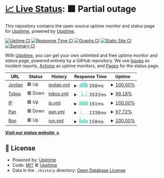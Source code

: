# [📈 Live Status](https://status.joylian.com): <!--live status--> **🟧 Partial outage**

This repository contains the open-source uptime monitor and status page for [Upptime](https://upptime.js.org), powered by [Upptime](https://github.com/upptime/upptime).

[![Uptime CI](https://github.com/OutcastVeron/upptime/workflows/Uptime%20CI/badge.svg)](https://github.com/OutcastVeron/upptime/actions?query=workflow%3A%22Uptime+CI%22)
[![Response Time CI](https://github.com/OutcastVeron/upptime/workflows/Response%20Time%20CI/badge.svg)](https://github.com/OutcastVeron/upptime/actions?query=workflow%3A%22Response+Time+CI%22)
[![Graphs CI](https://github.com/OutcastVeron/upptime/workflows/Graphs%20CI/badge.svg)](https://github.com/OutcastVeron/upptime/actions?query=workflow%3A%22Graphs+CI%22)
[![Static Site CI](https://github.com/OutcastVeron/upptime/workflows/Static%20Site%20CI/badge.svg)](https://github.com/OutcastVeron/upptime/actions?query=workflow%3A%22Static+Site+CI%22)
[![Summary CI](https://github.com/OutcastVeron/upptime/workflows/Summary%20CI/badge.svg)](https://github.com/OutcastVeron/upptime/actions?query=workflow%3A%22Summary+CI%22)

With [Upptime](https://upptime.js.org), you can get your own unlimited and free uptime monitor and status page, powered entirely by a GitHub repository. We use [Issues](https://github.com/upptime/upptime/issues) as incident reports, [Actions](https://github.com/OutcastVeron/upptime/actions) as uptime monitors, and [Pages](https://status.joylian.com) for the status page.

<!--start: status pages-->
<!-- This summary is generated by Upptime (https://github.com/upptime/upptime) -->
<!-- Do not edit this manually, your changes will be overwritten -->
<!-- prettier-ignore -->
| URL | Status | History | Response Time | Uptime |
| --- | ------ | ------- | ------------- | ------ |
| <img alt="" src="https://icons.duckduckgo.com/ip3/www.joylian.com.ico" height="13"> [Joylian](https://www.joylian.com) | 🟩 Up | [joylian.yml](https://github.com/outcastveron/upptime/commits/HEAD/history/joylian.yml) | <details><summary><img alt="Response time graph" src="./graphs/joylian/response-time-week.png" height="20"> 268ms</summary><br><a href="https://status.joylian.com/history/joylian"><img alt="Response time 196" src="https://img.shields.io/endpoint?url=https%3A%2F%2Fraw.githubusercontent.com%2Foutcastveron%2Fupptime%2FHEAD%2Fapi%2Fjoylian%2Fresponse-time.json"></a><br><a href="https://status.joylian.com/history/joylian"><img alt="24-hour response time 257" src="https://img.shields.io/endpoint?url=https%3A%2F%2Fraw.githubusercontent.com%2Foutcastveron%2Fupptime%2FHEAD%2Fapi%2Fjoylian%2Fresponse-time-day.json"></a><br><a href="https://status.joylian.com/history/joylian"><img alt="7-day response time 268" src="https://img.shields.io/endpoint?url=https%3A%2F%2Fraw.githubusercontent.com%2Foutcastveron%2Fupptime%2FHEAD%2Fapi%2Fjoylian%2Fresponse-time-week.json"></a><br><a href="https://status.joylian.com/history/joylian"><img alt="30-day response time 254" src="https://img.shields.io/endpoint?url=https%3A%2F%2Fraw.githubusercontent.com%2Foutcastveron%2Fupptime%2FHEAD%2Fapi%2Fjoylian%2Fresponse-time-month.json"></a><br><a href="https://status.joylian.com/history/joylian"><img alt="1-year response time 205" src="https://img.shields.io/endpoint?url=https%3A%2F%2Fraw.githubusercontent.com%2Foutcastveron%2Fupptime%2FHEAD%2Fapi%2Fjoylian%2Fresponse-time-year.json"></a></details> | <details><summary><a href="https://status.joylian.com/history/joylian">100.00%</a></summary><a href="https://status.joylian.com/history/joylian"><img alt="All-time uptime 99.97%" src="https://img.shields.io/endpoint?url=https%3A%2F%2Fraw.githubusercontent.com%2Foutcastveron%2Fupptime%2FHEAD%2Fapi%2Fjoylian%2Fuptime.json"></a><br><a href="https://status.joylian.com/history/joylian"><img alt="24-hour uptime 100.00%" src="https://img.shields.io/endpoint?url=https%3A%2F%2Fraw.githubusercontent.com%2Foutcastveron%2Fupptime%2FHEAD%2Fapi%2Fjoylian%2Fuptime-day.json"></a><br><a href="https://status.joylian.com/history/joylian"><img alt="7-day uptime 100.00%" src="https://img.shields.io/endpoint?url=https%3A%2F%2Fraw.githubusercontent.com%2Foutcastveron%2Fupptime%2FHEAD%2Fapi%2Fjoylian%2Fuptime-week.json"></a><br><a href="https://status.joylian.com/history/joylian"><img alt="30-day uptime 100.00%" src="https://img.shields.io/endpoint?url=https%3A%2F%2Fraw.githubusercontent.com%2Foutcastveron%2Fupptime%2FHEAD%2Fapi%2Fjoylian%2Fuptime-month.json"></a><br><a href="https://status.joylian.com/history/joylian"><img alt="1-year uptime 99.97%" src="https://img.shields.io/endpoint?url=https%3A%2F%2Fraw.githubusercontent.com%2Foutcastveron%2Fupptime%2FHEAD%2Fapi%2Fjoylian%2Fuptime-year.json"></a></details>
| <img alt="" src="https://icons.duckduckgo.com/ip3/v.joylian.com.ico" height="13"> [Tvbox](https://v.joylian.com) | 🟥 Down | [tvbox.yml](https://github.com/outcastveron/upptime/commits/HEAD/history/tvbox.yml) | <details><summary><img alt="Response time graph" src="./graphs/tvbox/response-time-week.png" height="20"> 3532ms</summary><br><a href="https://status.joylian.com/history/tvbox"><img alt="Response time 1811" src="https://img.shields.io/endpoint?url=https%3A%2F%2Fraw.githubusercontent.com%2Foutcastveron%2Fupptime%2FHEAD%2Fapi%2Ftvbox%2Fresponse-time.json"></a><br><a href="https://status.joylian.com/history/tvbox"><img alt="24-hour response time 5308" src="https://img.shields.io/endpoint?url=https%3A%2F%2Fraw.githubusercontent.com%2Foutcastveron%2Fupptime%2FHEAD%2Fapi%2Ftvbox%2Fresponse-time-day.json"></a><br><a href="https://status.joylian.com/history/tvbox"><img alt="7-day response time 3532" src="https://img.shields.io/endpoint?url=https%3A%2F%2Fraw.githubusercontent.com%2Foutcastveron%2Fupptime%2FHEAD%2Fapi%2Ftvbox%2Fresponse-time-week.json"></a><br><a href="https://status.joylian.com/history/tvbox"><img alt="30-day response time 2074" src="https://img.shields.io/endpoint?url=https%3A%2F%2Fraw.githubusercontent.com%2Foutcastveron%2Fupptime%2FHEAD%2Fapi%2Ftvbox%2Fresponse-time-month.json"></a><br><a href="https://status.joylian.com/history/tvbox"><img alt="1-year response time 1811" src="https://img.shields.io/endpoint?url=https%3A%2F%2Fraw.githubusercontent.com%2Foutcastveron%2Fupptime%2FHEAD%2Fapi%2Ftvbox%2Fresponse-time-year.json"></a></details> | <details><summary><a href="https://status.joylian.com/history/tvbox">99.18%</a></summary><a href="https://status.joylian.com/history/tvbox"><img alt="All-time uptime 99.53%" src="https://img.shields.io/endpoint?url=https%3A%2F%2Fraw.githubusercontent.com%2Foutcastveron%2Fupptime%2FHEAD%2Fapi%2Ftvbox%2Fuptime.json"></a><br><a href="https://status.joylian.com/history/tvbox"><img alt="24-hour uptime 97.60%" src="https://img.shields.io/endpoint?url=https%3A%2F%2Fraw.githubusercontent.com%2Foutcastveron%2Fupptime%2FHEAD%2Fapi%2Ftvbox%2Fuptime-day.json"></a><br><a href="https://status.joylian.com/history/tvbox"><img alt="7-day uptime 99.18%" src="https://img.shields.io/endpoint?url=https%3A%2F%2Fraw.githubusercontent.com%2Foutcastveron%2Fupptime%2FHEAD%2Fapi%2Ftvbox%2Fuptime-week.json"></a><br><a href="https://status.joylian.com/history/tvbox"><img alt="30-day uptime 99.42%" src="https://img.shields.io/endpoint?url=https%3A%2F%2Fraw.githubusercontent.com%2Foutcastveron%2Fupptime%2FHEAD%2Fapi%2Ftvbox%2Fuptime-month.json"></a><br><a href="https://status.joylian.com/history/tvbox"><img alt="1-year uptime 99.53%" src="https://img.shields.io/endpoint?url=https%3A%2F%2Fraw.githubusercontent.com%2Foutcastveron%2Fupptime%2FHEAD%2Fapi%2Ftvbox%2Fuptime-year.json"></a></details>
| <img alt="" src="https://icons.duckduckgo.com/ip3/ip.joylian.com.ico" height="13"> [IP](https://ip.joylian.com) | 🟩 Up | [ip.yml](https://github.com/outcastveron/upptime/commits/HEAD/history/ip.yml) | <details><summary><img alt="Response time graph" src="./graphs/ip/response-time-week.png" height="20"> 161ms</summary><br><a href="https://status.joylian.com/history/ip"><img alt="Response time 149" src="https://img.shields.io/endpoint?url=https%3A%2F%2Fraw.githubusercontent.com%2Foutcastveron%2Fupptime%2FHEAD%2Fapi%2Fip%2Fresponse-time.json"></a><br><a href="https://status.joylian.com/history/ip"><img alt="24-hour response time 208" src="https://img.shields.io/endpoint?url=https%3A%2F%2Fraw.githubusercontent.com%2Foutcastveron%2Fupptime%2FHEAD%2Fapi%2Fip%2Fresponse-time-day.json"></a><br><a href="https://status.joylian.com/history/ip"><img alt="7-day response time 161" src="https://img.shields.io/endpoint?url=https%3A%2F%2Fraw.githubusercontent.com%2Foutcastveron%2Fupptime%2FHEAD%2Fapi%2Fip%2Fresponse-time-week.json"></a><br><a href="https://status.joylian.com/history/ip"><img alt="30-day response time 172" src="https://img.shields.io/endpoint?url=https%3A%2F%2Fraw.githubusercontent.com%2Foutcastveron%2Fupptime%2FHEAD%2Fapi%2Fip%2Fresponse-time-month.json"></a><br><a href="https://status.joylian.com/history/ip"><img alt="1-year response time 154" src="https://img.shields.io/endpoint?url=https%3A%2F%2Fraw.githubusercontent.com%2Foutcastveron%2Fupptime%2FHEAD%2Fapi%2Fip%2Fresponse-time-year.json"></a></details> | <details><summary><a href="https://status.joylian.com/history/ip">100.00%</a></summary><a href="https://status.joylian.com/history/ip"><img alt="All-time uptime 99.98%" src="https://img.shields.io/endpoint?url=https%3A%2F%2Fraw.githubusercontent.com%2Foutcastveron%2Fupptime%2FHEAD%2Fapi%2Fip%2Fuptime.json"></a><br><a href="https://status.joylian.com/history/ip"><img alt="24-hour uptime 100.00%" src="https://img.shields.io/endpoint?url=https%3A%2F%2Fraw.githubusercontent.com%2Foutcastveron%2Fupptime%2FHEAD%2Fapi%2Fip%2Fuptime-day.json"></a><br><a href="https://status.joylian.com/history/ip"><img alt="7-day uptime 100.00%" src="https://img.shields.io/endpoint?url=https%3A%2F%2Fraw.githubusercontent.com%2Foutcastveron%2Fupptime%2FHEAD%2Fapi%2Fip%2Fuptime-week.json"></a><br><a href="https://status.joylian.com/history/ip"><img alt="30-day uptime 100.00%" src="https://img.shields.io/endpoint?url=https%3A%2F%2Fraw.githubusercontent.com%2Foutcastveron%2Fupptime%2FHEAD%2Fapi%2Fip%2Fuptime-month.json"></a><br><a href="https://status.joylian.com/history/ip"><img alt="1-year uptime 100.00%" src="https://img.shields.io/endpoint?url=https%3A%2F%2Fraw.githubusercontent.com%2Foutcastveron%2Fupptime%2FHEAD%2Fapi%2Fip%2Fuptime-year.json"></a></details>
| <img alt="" src="https://icons.duckduckgo.com/ip3/pan.joylian.com.ico" height="13"> [Pan](https://pan.joylian.com) | 🟥 Down | [pan.yml](https://github.com/outcastveron/upptime/commits/HEAD/history/pan.yml) | <details><summary><img alt="Response time graph" src="./graphs/pan/response-time-week.png" height="20"> 1338ms</summary><br><a href="https://status.joylian.com/history/pan"><img alt="Response time 792" src="https://img.shields.io/endpoint?url=https%3A%2F%2Fraw.githubusercontent.com%2Foutcastveron%2Fupptime%2FHEAD%2Fapi%2Fpan%2Fresponse-time.json"></a><br><a href="https://status.joylian.com/history/pan"><img alt="24-hour response time 712" src="https://img.shields.io/endpoint?url=https%3A%2F%2Fraw.githubusercontent.com%2Foutcastveron%2Fupptime%2FHEAD%2Fapi%2Fpan%2Fresponse-time-day.json"></a><br><a href="https://status.joylian.com/history/pan"><img alt="7-day response time 1338" src="https://img.shields.io/endpoint?url=https%3A%2F%2Fraw.githubusercontent.com%2Foutcastveron%2Fupptime%2FHEAD%2Fapi%2Fpan%2Fresponse-time-week.json"></a><br><a href="https://status.joylian.com/history/pan"><img alt="30-day response time 1682" src="https://img.shields.io/endpoint?url=https%3A%2F%2Fraw.githubusercontent.com%2Foutcastveron%2Fupptime%2FHEAD%2Fapi%2Fpan%2Fresponse-time-month.json"></a><br><a href="https://status.joylian.com/history/pan"><img alt="1-year response time 821" src="https://img.shields.io/endpoint?url=https%3A%2F%2Fraw.githubusercontent.com%2Foutcastveron%2Fupptime%2FHEAD%2Fapi%2Fpan%2Fresponse-time-year.json"></a></details> | <details><summary><a href="https://status.joylian.com/history/pan">97.72%</a></summary><a href="https://status.joylian.com/history/pan"><img alt="All-time uptime 87.00%" src="https://img.shields.io/endpoint?url=https%3A%2F%2Fraw.githubusercontent.com%2Foutcastveron%2Fupptime%2FHEAD%2Fapi%2Fpan%2Fuptime.json"></a><br><a href="https://status.joylian.com/history/pan"><img alt="24-hour uptime 94.21%" src="https://img.shields.io/endpoint?url=https%3A%2F%2Fraw.githubusercontent.com%2Foutcastveron%2Fupptime%2FHEAD%2Fapi%2Fpan%2Fuptime-day.json"></a><br><a href="https://status.joylian.com/history/pan"><img alt="7-day uptime 97.72%" src="https://img.shields.io/endpoint?url=https%3A%2F%2Fraw.githubusercontent.com%2Foutcastveron%2Fupptime%2FHEAD%2Fapi%2Fpan%2Fuptime-week.json"></a><br><a href="https://status.joylian.com/history/pan"><img alt="30-day uptime 99.07%" src="https://img.shields.io/endpoint?url=https%3A%2F%2Fraw.githubusercontent.com%2Foutcastveron%2Fupptime%2FHEAD%2Fapi%2Fpan%2Fuptime-month.json"></a><br><a href="https://status.joylian.com/history/pan"><img alt="1-year uptime 82.76%" src="https://img.shields.io/endpoint?url=https%3A%2F%2Fraw.githubusercontent.com%2Foutcastveron%2Fupptime%2FHEAD%2Fapi%2Fpan%2Fuptime-year.json"></a></details>
| <img alt="" src="https://icons.duckduckgo.com/ip3/run.joylian.com.ico" height="13"> [Run](https://run.joylian.com) | 🟩 Up | [run.yml](https://github.com/outcastveron/upptime/commits/HEAD/history/run.yml) | <details><summary><img alt="Response time graph" src="./graphs/run/response-time-week.png" height="20"> 158ms</summary><br><a href="https://status.joylian.com/history/run"><img alt="Response time 145" src="https://img.shields.io/endpoint?url=https%3A%2F%2Fraw.githubusercontent.com%2Foutcastveron%2Fupptime%2FHEAD%2Fapi%2Frun%2Fresponse-time.json"></a><br><a href="https://status.joylian.com/history/run"><img alt="24-hour response time 176" src="https://img.shields.io/endpoint?url=https%3A%2F%2Fraw.githubusercontent.com%2Foutcastveron%2Fupptime%2FHEAD%2Fapi%2Frun%2Fresponse-time-day.json"></a><br><a href="https://status.joylian.com/history/run"><img alt="7-day response time 158" src="https://img.shields.io/endpoint?url=https%3A%2F%2Fraw.githubusercontent.com%2Foutcastveron%2Fupptime%2FHEAD%2Fapi%2Frun%2Fresponse-time-week.json"></a><br><a href="https://status.joylian.com/history/run"><img alt="30-day response time 177" src="https://img.shields.io/endpoint?url=https%3A%2F%2Fraw.githubusercontent.com%2Foutcastveron%2Fupptime%2FHEAD%2Fapi%2Frun%2Fresponse-time-month.json"></a><br><a href="https://status.joylian.com/history/run"><img alt="1-year response time 150" src="https://img.shields.io/endpoint?url=https%3A%2F%2Fraw.githubusercontent.com%2Foutcastveron%2Fupptime%2FHEAD%2Fapi%2Frun%2Fresponse-time-year.json"></a></details> | <details><summary><a href="https://status.joylian.com/history/run">100.00%</a></summary><a href="https://status.joylian.com/history/run"><img alt="All-time uptime 99.98%" src="https://img.shields.io/endpoint?url=https%3A%2F%2Fraw.githubusercontent.com%2Foutcastveron%2Fupptime%2FHEAD%2Fapi%2Frun%2Fuptime.json"></a><br><a href="https://status.joylian.com/history/run"><img alt="24-hour uptime 100.00%" src="https://img.shields.io/endpoint?url=https%3A%2F%2Fraw.githubusercontent.com%2Foutcastveron%2Fupptime%2FHEAD%2Fapi%2Frun%2Fuptime-day.json"></a><br><a href="https://status.joylian.com/history/run"><img alt="7-day uptime 100.00%" src="https://img.shields.io/endpoint?url=https%3A%2F%2Fraw.githubusercontent.com%2Foutcastveron%2Fupptime%2FHEAD%2Fapi%2Frun%2Fuptime-week.json"></a><br><a href="https://status.joylian.com/history/run"><img alt="30-day uptime 100.00%" src="https://img.shields.io/endpoint?url=https%3A%2F%2Fraw.githubusercontent.com%2Foutcastveron%2Fupptime%2FHEAD%2Fapi%2Frun%2Fuptime-month.json"></a><br><a href="https://status.joylian.com/history/run"><img alt="1-year uptime 99.97%" src="https://img.shields.io/endpoint?url=https%3A%2F%2Fraw.githubusercontent.com%2Foutcastveron%2Fupptime%2FHEAD%2Fapi%2Frun%2Fuptime-year.json"></a></details>

<!--end: status pages-->

[**Visit our status website →**](https://status.joylian.com)

## 📄 License

- Powered by: [Upptime](https://github.com/upptime/upptime)
- Code: [MIT](./LICENSE) © [Upptime](https://upptime.js.org)
- Data in the `./history` directory: [Open Database License](https://opendatacommons.org/licenses/odbl/1-0/)
